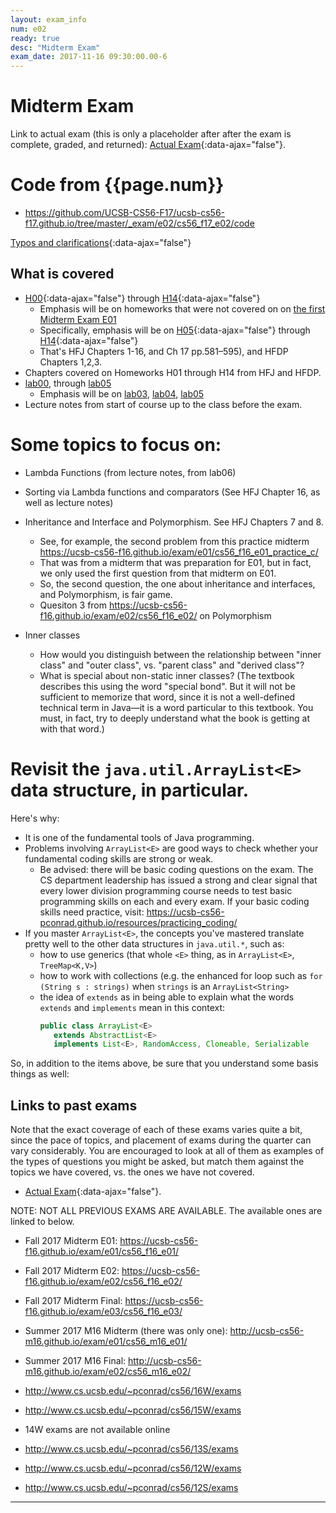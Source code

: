 ```yaml
---
layout: exam_info
num: e02
ready: true
desc: "Midterm Exam"
exam_date: 2017-11-16 09:30:00.00-6
---
```


<div style="display:none;">  http://ucsb-cs56-f17.github.io/exam/e02 
</div>


# Midterm Exam

Link to actual exam (this is only a placeholder after after the exam is complete, graded,
and returned): [Actual Exam](cs56_f17_e02){:data-ajax="false"}.

# Code from {{page.num}}

* <https://github.com/UCSB-CS56-F17/ucsb-cs56-f17.github.io/tree/master/_exam/e02/cs56_f17_e02/code>


[Typos and clarifications](typos){:data-ajax="false"}

## What is covered

* [H00](/hwk/h00){:data-ajax="false"} through [H14](/hwk/h06){:data-ajax="false"}
    * Emphasis will be on homeworks that were not covered on on [the first Midterm Exam E01](/exam/e01)
    * Specifically, emphasis will be on [H05](/hwk/h05){:data-ajax="false"} through [H14](/hwk/h16){:data-ajax="false"}
    * That's HFJ Chapters 1-16, and Ch 17 pp.581–595), and HFDP Chapters 1,2,3.
* Chapters covered on Homeworks H01 through H14 from HFJ and HFDP.
* [lab00](/lab/lab00), through  [lab05](/lab/lab05)
    * Emphasis will be on [lab03](/lab/lab03), [lab04](/lab/lab04), [lab05](/lab/lab05)
* Lecture notes from start of course up to the class before the exam.

# Some topics to focus on:

* Lambda Functions (from lecture notes, from lab06)
* Sorting via Lambda functions and comparators (See HFJ Chapter 16, as well as lecture notes)
* Inheritance and Interface and Polymorphism.   See HFJ Chapters 7 and 8.
    * See, for example, the second problem from this practice midterm 
        <https://ucsb-cs56-f16.github.io/exam/e01/cs56_f16_e01_practice_c/>
    * That was from a midterm that was preparation for E01, but in fact, we only used the first question from that midterm on E01.  
    * So, the second question, the one about inheritance and interfaces, and Polymorphism, is fair game.
    * Quesiton 3 from <https://ucsb-cs56-f16.github.io/exam/e02/cs56_f16_e02/> on Polymorphism

* Inner classes
    * How would you distinguish between the relationship between "inner class" and "outer class", vs. "parent class" and "derived class"?
    * What is special about non-static inner classes? (The textbook describes this using the word "special bond".  But it will not be sufficient to memorize that word, since it is not a well-defined technical term in Java&mdash;it is a word particular to this textbook.  You must, in fact, try to deeply understand what the book is getting at with that word.)
    

# Revisit the `java.util.ArrayList<E>` data structure, in particular.  

Here's why:

* It is one of the fundamental tools of Java programming.
* Problems involving `ArrayList<E>` are good ways to check whether your fundamental coding skills are strong or weak.  
    * Be advised: there will be basic coding questions on the exam.  The CS department leadership has issued a strong
         and clear signal that every lower division programming course needs to test basic programming skills on each
         and every exam.   If your basic coding skills need practice, visit: <https://ucsb-cs56-pconrad.github.io/resources/practicing_coding/>
* If you master `ArrayList<E>`, the concepts you've mastered translate pretty well to the other data structures in `java.util.*`, such as:
    * how to use generics (that whole `<E>` thing, as in `ArrayList<E>`, `TreeMap<K,V>`)
    * how to work with collections (e.g. the enhanced for loop such as `for (String s : strings)` when `strings` is an `ArrayList<String>`
    * the idea of `extends` as in being able to explain what the words `extends` and `implements` mean in this context:
        ```java
        public class ArrayList<E>
           extends AbstractList<E>
           implements List<E>, RandomAccess, Cloneable, Serializable
        ```
    
    
So, in addition to the items above, be sure that you understand some basis things as well:    
    
## Links to past exams

Note that the exact coverage of each of these exams varies quite a bit, since the pace of topics, and placement of exams during the quarter can vary considerably.  You are encouraged to look at all of them as examples of the types of questions you might be asked, but
match them against the topics we have covered, vs. the ones we have not covered.

* [Actual Exam](cs56_f16_e02/){:data-ajax="false"}.

NOTE: NOT ALL PREVIOUS EXAMS ARE AVAILABLE.    The available ones are linked to below.

* Fall 2017 Midterm E01: <https://ucsb-cs56-f16.github.io/exam/e01/cs56_f16_e01/>
* Fall 2017 Midterm E02: <https://ucsb-cs56-f16.github.io/exam/e02/cs56_f16_e02/>
* Fall 2017 Midterm Final: <https://ucsb-cs56-f16.github.io/exam/e03/cs56_f16_e03/>


* Summer 2017 M16 Midterm (there was only one): <http://ucsb-cs56-m16.github.io/exam/e01/cs56_m16_e01/>
* Summer 2017 M16 Final: <http://ucsb-cs56-m16.github.io/exam/e02/cs56_m16_e02/>
* <http://www.cs.ucsb.edu/~pconrad/cs56/16W/exams> 
* <http://www.cs.ucsb.edu/~pconrad/cs56/15W/exams>
* 14W exams are not available online
* <http://www.cs.ucsb.edu/~pconrad/cs56/13S/exams>
* <http://www.cs.ucsb.edu/~pconrad/cs56/12W/exams>
* <http://www.cs.ucsb.edu/~pconrad/cs56/12S/exams>


---

<div style="display:none;">  http://ucsb-cs56-f16.github.io/exam/e02 </div>
